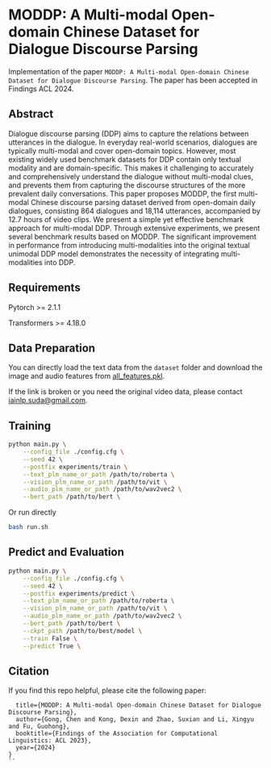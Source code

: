 # MODDP: A Multi-modal Open-domain Chinese Dataset for Dialogue Discourse Parsing
Implementation of the paper ```MODDP: A Multi-modal Open-domain Chinese Dataset for Dialogue Discourse Parsing```. The paper has been accepted in Findings ACL 2024.

## Abstract
Dialogue discourse parsing (DDP) aims to capture the relations between utterances in the dialogue. In everyday real-world scenarios, dialogues are typically multi-modal and cover open-domain topics. However, most existing widely used benchmark datasets for DDP contain only textual modality and are domain-specific. This makes it challenging to accurately and comprehensively understand the dialogue without multi-modal clues, and prevents them from capturing the discourse structures of the more prevalent daily conversations. This paper proposes MODDP, the first multi-modal Chinese discourse parsing dataset derived from open-domain daily dialogues, consisting 864 dialogues and 18,114 utterances, accompanied by 12.7 hours of video clips. We present a simple yet effective benchmark approach for multi-modal DDP. Through extensive experiments, we present several benchmark results based on MODDP. The significant improvement in performance from introducing multi-modalities into the original textual unimodal DDP model demonstrates the necessity of integrating multi-modalities into DDP.
## Requirements

Pytorch >= 2.1.1

Transformers >= 4.18.0

## Data Preparation
You can directly load the text data from the `dataset` folder and download the image and audio features from [all_features.pkl](https://pan.quark.cn/s/652af8a14776).

If the link is broken or you need the original video data, please contact iainlp.suda@gmail.com.

## Training
```bash
python main.py \
    --config_file ./config.cfg \
    --seed 42 \
    --postfix experiments/train \
    --text_plm_name_or_path /path/to/roberta \
    --vision_plm_name_or_path /path/to/vit \
    --audio_plm_name_or_path /path/to/wav2vec2 \
    --bert_path /path/to/bert \
```
Or run directly
```bash
bash run.sh
```

## Predict and Evaluation
```bash
python main.py \
    --config_file ./config.cfg \
    --seed 42 \
    --postfix experiments/predict \
    --text_plm_name_or_path /path/to/roberta \
    --vision_plm_name_or_path /path/to/vit \
    --audio_plm_name_or_path /path/to/wav2vec2 \
    --bert_path /path/to/bert \
    --ckpt_path /path/to/best/model \
    --train False \
    --predict True \
```

## Citation
If you find this repo helpful, please cite the following paper: 
```@inproceedings{gong2024moddp,
  title={MODDP: A Multi-modal Open-domain Chinese Dataset for Dialogue Discourse Parsing},
  author={Gong, Chen and Kong, Dexin and Zhao, Suxian and Li, Xingyu and Fu, Guohong},
  booktitle={Findings of the Association for Computational Linguistics: ACL 2023},
  year={2024}
}
``
